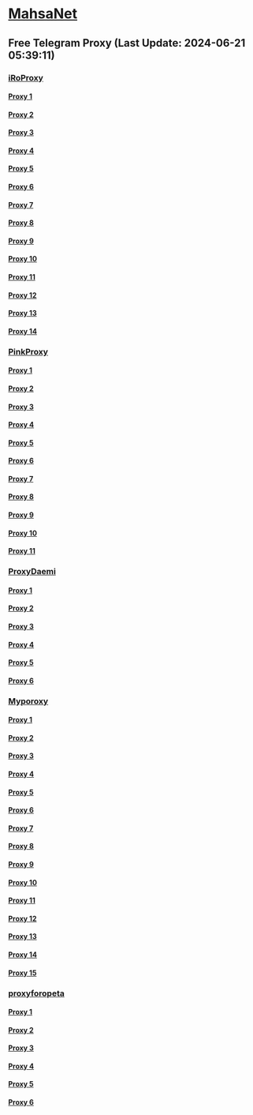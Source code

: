 
# [MahsaNet](https://t.me/mahsa_net)
## Free Telegram Proxy (Last Update: 2024-06-21 05:39:11)
### [iRoProxy](https://t.me/iRoProxy)
#### [Proxy 1](tg://proxy?server=103.69.224.160&port=43&secret=eeRighJJvXrFGRMCIMJdCQ)
#### [Proxy 2](tg://proxy?server=103.69.224.98&port=888&secret=eeRighJJvXrFGRMCIMJdCQ)
#### [Proxy 3](tg://proxy?server=103.69.224.157&port=888&secret=eeRighJJvXrFGRMCIMJdCQ)
#### [Proxy 4](tg://proxy?server=103.69.224.145&port=888&secret=eeRighJJvXrFGRMCIMJdCQ)
#### [Proxy 5](tg://proxy?server=103.69.224.180&port=8443&secret=eeRighJJvXrFGRMCIMJdCQ)
#### [Proxy 6](tg://proxy?server=103.69.224.225&port=888&secret=eeRighJJvXrFGRMCIMJdCQ)
#### [Proxy 7](tg://proxy?server=103.69.224.185&port=888&secret=eeRighJJvXrFGRMCIMJdCQ)
#### [Proxy 8](tg://proxy?server=103.69.224.200&port=888&secret=eeRighJJvXrFGRMCIMJdCQ)
#### [Proxy 9](tg://proxy?server=103.69.224.98&port=888&secret=eeRighJJvXrFGRMCIMJdCQ)
#### [Proxy 10](tg://proxy?server=103.69.224.157&port=888&secret=eeRighJJvXrFGRMCIMJdCQ)
#### [Proxy 11](tg://proxy?server=103.69.224.145&port=888&secret=eeRighJJvXrFGRMCIMJdCQ)
#### [Proxy 12](tg://proxy?server=103.69.224.180&port=8443&secret=eeRighJJvXrFGRMCIMJdCQ)
#### [Proxy 13](tg://proxy?server=103.69.224.225&port=888&secret=eeRighJJvXrFGRMCIMJdCQ)
#### [Proxy 14](tg://proxy?server=103.69.224.185&port=888&secret=eeRighJJvXrFGRMCIMJdCQ)
### [PinkProxy](https://t.me/PinkProxy)
#### [Proxy 1](tg://proxy?server=188.245.78.99&port=787&secret=eeRighJJvXrFGRMCIMJdCQ)
#### [Proxy 2](tg://proxy?server=188.245.78.98&port=110&secret=eeRighJJvXrFGRMCIMJdCQ)
#### [Proxy 3](tg://proxy?server=188.245.53.142&port=7&secret=eeRighJJvXrFGRMCIMJdCQ)
#### [Proxy 4](tg://proxy?server=188.245.53.142&port=7&secret=eeRighJJvXrFGRMCIMJdCQ)
#### [Proxy 5](tg://proxy?server=188.245.37.101&port=717&secret=eeRighJJvXrFGRMCIMJdCQ)
#### [Proxy 6](tg://proxy?server=49.13.67.217&port=123&secret=eeRighJJvXrFGRMCIMJdCQ)
#### [Proxy 7](tg://proxy?server=108.165.67.131&port=8443&secret=eeRighJJvXrFGRMCIMJdCQ)
#### [Proxy 8](tg://proxy?server=94.177.51.46&port=777&secret=eeRighJJvXrFGRMCIMJdCQ)
#### [Proxy 9](tg://proxy?server=188.245.78.99&port=787&secret=eeRighJJvXrFGRMCIMJdCQ)
#### [Proxy 10](tg://proxy?server=188.245.78.98&port=110&secret=eeRighJJvXrFGRMCIMJdCQ)
#### [Proxy 11](tg://proxy?server=188.245.53.142&port=7&secret=eeRighJJvXrFGRMCIMJdCQ)
### [ProxyDaemi](https://t.me/ProxyDaemi)
#### [Proxy 1](tg://proxy?server=49.12.119.146&port=51983&secret=eeRighJJvXrFGRMCIMJdCQ)
#### [Proxy 2](tg://proxy?server=5.75.212.71&port=51983&secret=eeRighJJvXrFGRMCIMJdCQ)
#### [Proxy 3](tg://proxy?server=5.75.214.159&port=51983&secret=eeRighJJvXrFGRMCIMJdCQ)
#### [Proxy 4](tg://proxy?server=78.47.38.103&port=999&secret=eeRighJJvXrFGRMCIMJdCQ)
#### [Proxy 5](tg://proxy?server=188.245.45.94&port=999&secret=eeRighJJvXrFGRMCIMJdCQ)
#### [Proxy 6](tg://proxy?server=157.90.173.107&port=999&secret=eeRighJJvXrFGRMCIMJdCQ)
### [Myporoxy](https://t.me/Myporoxy)
#### [Proxy 1](tg://proxy?server=Cloudflare.com.nokia.com.co.uk.do_yo.want_to.clash_with.this.www.microsoft.com.there_is_no.place_like.localhost.www.bing.com.count_with_me.cyou.net.digikala.com.www.enamad.ir.google.com.again_to_fight.everyone.i_am.the_internet.sarcheshmeh.pw.&port=5777&secret=eeRigzNJvXrFGRMCIMJdEA)
#### [Proxy 2](tg://proxy?server=cloudflare.com.nokia.com.co.uk.do_yo.want_to.clash_with.this.www.microsoft.com.there_is_no.place_like.localhost.www.bing.com.count_with_me.cyou.net.digikala.com.www.enamad.ir.google.com.again_to_fight.everyone.i_am.the_internet.boofaloo.quest.&port=5777&secret=eeRigzNJvXrFGRMCIMJdEA)
#### [Proxy 3](tg://proxy?server=cloudflare.com.nokia.com.co.uk.do_yo.want_to.clash_with.this.www.microsoft.com.there_is_no.place_like.localhost.www.bing.com.count_with_me.cyou.net.digikala.com.www.enamad.ir.google.com.again_to_fight.everyone.i_am.the_internet.stokholm.bond&port=4550&secret=7HQighJPBNMYVRNB6tdkVwPQ)
#### [Proxy 4](tg://proxy?server=Cloudflare.com.nokia.com.co.uk.do_yo.want_to.clash_with.this.www.microsoft.com.there_is_no.place_like.localhost.www.bing.com.count_with_me.cyou.net.digikala.com.www.enamad.ir.google.com.again_to_fight.everyone.i_am.the_internet.sarcheshmeh.pw.&port=5777&secret=eeRigzNJvXrFGRMCIMJdEA)
#### [Proxy 5](tg://proxy?server=cloudflare.com.nokia.com.co.uk.do_yo.want_to.clash_with.this.www.microsoft.com.there_is_no.place_like.localhost.www.bing.com.count_with_me.cyou.net.digikala.com.www.enamad.ir.google.com.again_to_fight.everyone.i_am.the_internet.deragon.store&port=6550&secret=7HQighJPBNMYVRNB6tdkVwPQ)
#### [Proxy 6](tg://proxy?server=cloudflare.com.nokia.com.co.uk.do_yo.want_to.clash_with.this.www.microsoft.com.there_is_no.place_like.localhost.www.bing.com.count_with_me.cyou.net.digikala.com.www.enamad.ir.google.com.again_to_fight.everyone.i_am.the_internet.boofaloo.quest.&port=5777&secret=eeRigzNJvXrFGRMCIMJdEA)
#### [Proxy 7](tg://proxy?server=cloudflare.com.nokia.com.co.uk.do_yo.want_to.clash_with.this.www.microsoft.com.there_is_no.place_like.localhost.www.bing.com.count_with_me.cyou.net.digikala.com.www.enamad.ir.google.com.again_to_fight.everyone.i_am.the_internet.stokholm.bond&port=4550&secret=7HQighJPBNMYVRNB6tdkVwPQ)
#### [Proxy 8](tg://proxy?server=Cloudflare.com.nokia.com.co.uk.do_yo.want_to.clash_with.this.www.microsoft.com.there_is_no.place_like.localhost.www.bing.com.count_with_me.cyou.net.digikala.com.www.enamad.ir.google.com.again_to_fight.everyone.i_am.the_internet.sarcheshmeh.pw.&port=5777&secret=eeRigzNJvXrFGRMCIMJdEA)
#### [Proxy 9](tg://proxy?server=cloudflare.com.nokia.com.co.uk.do_yo.want_to.clash_with.this.www.microsoft.com.there_is_no.place_like.localhost.www.bing.com.count_with_me.cyou.net.digikala.com.www.enamad.ir.google.com.again_to_fight.everyone.i_am.the_internet.deragon.store&port=6550&secret=7HQighJPBNMYVRNB6tdkVwPQ)
#### [Proxy 10](tg://proxy?server=cloudflare.com.nokia.com.co.uk.do_yo.want_to.clash_with.this.www.microsoft.com.there_is_no.place_like.localhost.www.bing.com.count_with_me.cyou.net.digikala.com.www.enamad.ir.google.com.again_to_fight.everyone.i_am.the_internet.boofaloo.quest.&port=5777&secret=eeRigzNJvXrFGRMCIMJdEA)
#### [Proxy 11](tg://proxy?server=cloudflare.com.nokia.com.co.uk.do_yo.want_to.clash_with.this.www.microsoft.com.there_is_no.place_like.localhost.www.bing.com.count_with_me.cyou.net.digikala.com.www.enamad.ir.google.com.again_to_fight.everyone.i_am.the_internet.stokholm.bond&port=4550&secret=7HQighJPBNMYVRNB6tdkVwPQ)
#### [Proxy 12](tg://proxy?server=Cloudflare.com.nokia.com.co.uk.do_yo.want_to.clash_with.this.www.microsoft.com.there_is_no.place_like.localhost.www.bing.com.count_with_me.cyou.net.digikala.com.www.enamad.ir.google.com.again_to_fight.everyone.i_am.the_internet.sarcheshmeh.pw.&port=5777&secret=eeRigzNJvXrFGRMCIMJdEA)
#### [Proxy 13](tg://proxy?server=cloudflare.com.nokia.com.co.uk.do_yo.want_to.clash_with.this.www.microsoft.com.there_is_no.place_like.localhost.www.bing.com.count_with_me.cyou.net.digikala.com.www.enamad.ir.google.com.again_to_fight.everyone.i_am.the_internet.deragon.store&port=6550&secret=7HQighJPBNMYVRNB6tdkVwPQ)
#### [Proxy 14](tg://proxy?server=cloudflare.com.nokia.com.co.uk.do_yo.want_to.clash_with.this.www.microsoft.com.there_is_no.place_like.localhost.www.bing.com.count_with_me.cyou.net.digikala.com.www.enamad.ir.google.com.again_to_fight.everyone.i_am.the_internet.boofaloo.quest.&port=5777&secret=eeRigzNJvXrFGRMCIMJdEA)
#### [Proxy 15](tg://proxy?server=Cloudflare.com.nokia.com.co.uk.do_yo.want_to.clash_with.this.www.microsoft.com.there_is_no.place_like.localhost.www.bing.com.count_with_me.cyou.net.digikala.com.www.enamad.ir.google.com.again_to_fight.everyone.i_am.the_internet.sarcheshmeh.pw.&port=5777&secret=eeRigzNJvXrFGRMCIMJdEA)
### [proxyforopeta](https://t.me/proxyforopeta)
#### [Proxy 1](tg://proxy?server=103.69.224.180&port=8443&secret=eeRighJJvXrFGRMCIMJdCQ)
#### [Proxy 2](tg://proxy?server=103.69.224.225&port=888&secret=eeRighJJvXrFGRMCIMJdCQ)
#### [Proxy 3](tg://proxy?server=cloudflare.com.nokia.co.uk.do_you.want_to.clash_without.this.www.microsoft.com.there_is_no.place_like.localhost.www.bing.com.count_with_me.cyou.net.digikala.com.msn.com.bsi.ir.enamad.ir.now_sudo.again_to_fight.everyone.i_am.dns_internet.dns-net.co.uk.&port=000000000000000000000000000000000000000000000000000000000000000000000000000007443&secret=FgMBAgABAAH8AwOG4kw63QPQ)
#### [Proxy 4](tg://proxy?server=cloudflare.com.nokia.co.uk.do_you.want_to.clash_without.this.www.microsoft.com.there_is_no.place_like.localhost.www.bing.com.count_with_me.cyou.net.digikala.com.msn.com.bsi.ir.enamad.ir.now_sudo.again_to_fight.everyone.i_am.nat_internet.dns-net.co.uk.&port=7443&secret=FgMBAgABAAH8AwOG4kw63QPQ&channel=@proxyforopeta)
#### [Proxy 5](tg://proxy?server=188.245.45.171&port=999&secret=eeRighJJvXrFGRMCIMJdCQ)
#### [Proxy 6](tg://proxy?server=94.177.51.30&port=777&secret=eeRighJJvXrFGRMCIMJdCQ)

    